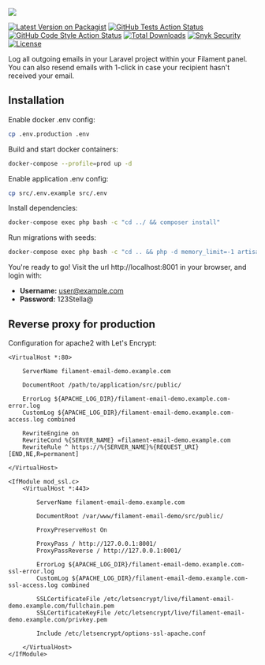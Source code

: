<p class="filament-hidden">
<img src="https://banners.beyondco.de/filament-email.png?theme=light&packageManager=composer+require&packageName=rickdbcn%2Ffilament-email&pattern=architect&style=style_1&description=Log+emails+in+your+Filament+project&md=1&showWatermark=0&fontSize=100px&images=https%3A%2F%2Flaravel.com%2Fimg%2Flogomark.min.svg" class="filament-hidden">
</p>

[![Latest Version on Packagist](https://img.shields.io/packagist/v/rickdbcn/filament-email.svg?style=flat-square)](https://packagist.org/packages/rickdbcn/filament-email)
[![GitHub Tests Action Status](https://img.shields.io/github/actions/workflow/status/rickdbcn/filament-email/run-tests.yml?branch=main&label=tests&style=flat-square)](https://github.com/rickdbcn/filament-email/actions?query=workflow%3Arun-tests+branch%3Amain)
[![GitHub Code Style Action Status](https://img.shields.io/github/actions/workflow/status/rickdbcn/filament-email/fix-php-code-style-issues.yml?branch=main&label=code%20style&style=flat-square)](https://github.com/rickdbcn/filament-email/actions?query=workflow%3A"Fix+PHP+code+style+issues"+branch%3Amain)
[![Total Downloads](https://img.shields.io/packagist/dt/rickdbcn/filament-email.svg?style=flat-square)](https://packagist.org/packages/rickdbcn/filament-email)
<a href="https://snyk.io/test/github/RickDBCN/filament-email"><img alt="Snyk Security" src="https://snyk.io/test/github/RickDBCN/filament-email/badge.svg"></a>
<a href="https://github.com/RickDBCN/filament-email/blob/main/LICENSE.md"><img alt="License" src="https://img.shields.io/github/license/RickDBCN/filament-email?color=blue&label=license"></a>

Log all outgoing emails in your Laravel project within your Filament panel. You can also resend emails with 1-click in case your recipient hasn't received your email.

## Installation

Enable docker .env config:

```bash
cp .env.production .env
```

Build and start docker containers:

```bash
docker-compose --profile=prod up -d
```

Enable application .env config:

```bash
cp src/.env.example src/.env
```

Install dependencies:

```bash
docker-compose exec php bash -c "cd ../ && composer install"
```

Run migrations with seeds:

```bash
docker-compose exec php bash -c "cd .. && php -d memory_limit=-1 artisan demo:refresh"
```

You're ready to go! Visit the url http://localhost:8001 in your browser, and login with:

-   **Username:** user@example.com
-   **Password:** 123Stella@

## Reverse proxy for production

Configuration for apache2 with Let's Encrypt:

```apacheconf
<VirtualHost *:80>

    ServerName filament-email-demo.example.com

    DocumentRoot /path/to/application/src/public/

    ErrorLog ${APACHE_LOG_DIR}/filament-email-demo.example.com-error.log
    CustomLog ${APACHE_LOG_DIR}/filament-email-demo.example.com-access.log combined

    RewriteEngine on
    RewriteCond %{SERVER_NAME} =filament-email-demo.example.com
    RewriteRule ^ https://%{SERVER_NAME}%{REQUEST_URI} [END,NE,R=permanent]

</VirtualHost>

<IfModule mod_ssl.c>
    <VirtualHost *:443>

        ServerName filament-email-demo.example.com

        DocumentRoot /var/www/filament-email-demo/src/public/

        ProxyPreserveHost On

        ProxyPass / http://127.0.0.1:8001/
        ProxyPassReverse / http://127.0.0.1:8001/

        ErrorLog ${APACHE_LOG_DIR}/filament-email-demo.example.com-ssl-error.log
        CustomLog ${APACHE_LOG_DIR}/filament-email-demo.example.com-ssl-access.log combined

        SSLCertificateFile /etc/letsencrypt/live/filament-email-demo.example.com/fullchain.pem
        SSLCertificateKeyFile /etc/letsencrypt/live/filament-email-demo.example.com/privkey.pem

        Include /etc/letsencrypt/options-ssl-apache.conf

    </VirtualHost>
</IfModule>

```